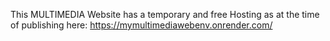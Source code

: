 This MULTIMEDIA Website has a temporary and free Hosting as at the time of publishing here:
https://mymultimediawebenv.onrender.com/

